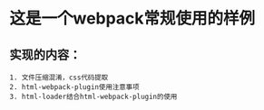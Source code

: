 # 这是一个webpack常规使用的样例
## 实现的内容：
	1. 文件压缩混淆，css代码提取
	2. html-webpack-plugin使用注意事项
	3. html-loader结合html-webpack-plugin的使用
